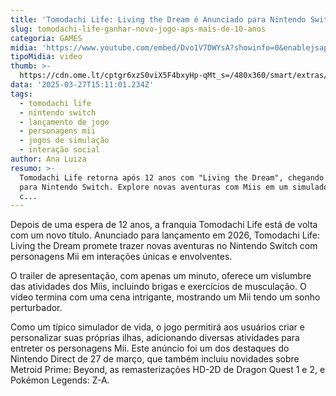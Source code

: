 ```yaml
---
title: 'Tomodachi Life: Living the Dream é Anunciado para Nintendo Switch'
slug: tomodachi-life-ganhar-novo-jogo-aps-mais-de-10-anos
categoria: GAMES
midia: 'https://www.youtube.com/embed/Dvo1V7DWYsA?showinfo=0&enablejsapi=1'
tipoMidia: video
thumb: >-
  https://cdn.ome.lt/cptgr6xzS0viX5F4bxyHp-qMt_s=/480x360/smart/extras/conteudos/imagem_2025-03-27_115502221.png
data: '2025-03-27T15:11:01.234Z'
tags:
  - tomodachi life
  - nintendo switch
  - lançamento de jogo
  - personagens mii
  - jogos de simulação
  - interação social
author: Ana Luiza
resumo: >-
  Tomodachi Life retorna após 12 anos com "Living the Dream", chegando em 2026
  para Nintendo Switch. Explore novas aventuras com Miis em um simulador de vida
  c...
---
```


Depois de uma espera de 12 anos, a franquia Tomodachi Life está de volta com um novo título. Anunciado para lançamento em 2026, Tomodachi Life: Living the Dream promete trazer novas aventuras no Nintendo Switch com personagens Mii em interações únicas e envolventes.

O trailer de apresentação, com apenas um minuto, oferece um vislumbre das atividades dos Miis, incluindo brigas e exercícios de musculação. O vídeo termina com uma cena intrigante, mostrando um Mii tendo um sonho perturbador.

Como um típico simulador de vida, o jogo permitirá aos usuários criar e personalizar suas próprias ilhas, adicionando diversas atividades para entreter os personagens Mii. Este anúncio foi um dos destaques do Nintendo Direct de 27 de março, que também incluiu novidades sobre Metroid Prime: Beyond, as remasterizações HD-2D de Dragon Quest 1 e 2, e Pokémon Legends: Z-A.
